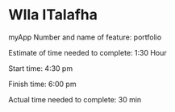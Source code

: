 # Wlla ITalafha

myApp Number and name of feature: portfolio

Estimate of time needed to complete: 1:30 Hour

Start time: 4:30 pm

Finish time: 6:00 pm

Actual time needed to complete: 30 min
